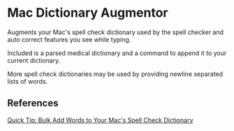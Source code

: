 # Mac Dictionary Augmentor

Augments your Mac's spell check dictionary used by the spell checker and auto correct features you see while typing.

Included is a parsed medical dictionary and a command to append it to your current dictionary.

More spell check dictionaries may be used by providing newline separated lists of words.

## References

[Quick Tip: Bulk Add Words to Your Mac's Spell Check Dictionary](http://computers.tutsplus.com/tutorials/quick-tip-bulk-add-words-to-your-macs-spell-check-dictionary--mac-60820)